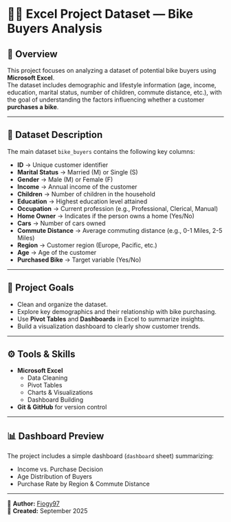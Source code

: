 # 🚴‍♂️ Excel Project Dataset — Bike Buyers Analysis

## 📌 Overview
This project focuses on analyzing a dataset of potential bike buyers using **Microsoft Excel**.  
The dataset includes demographic and lifestyle information (age, income, education, marital status, number of children, commute distance, etc.), with the goal of understanding the factors influencing whether a customer **purchases a bike**.

---

## 📂 Dataset Description
The main dataset `bike_buyers` contains the following key columns:

- **ID** → Unique customer identifier  
- **Marital Status** → Married (M) or Single (S)  
- **Gender** → Male (M) or Female (F)  
- **Income** → Annual income of the customer  
- **Children** → Number of children in the household  
- **Education** → Highest education level attained  
- **Occupation** → Current profession (e.g., Professional, Clerical, Manual)  
- **Home Owner** → Indicates if the person owns a home (Yes/No)  
- **Cars** → Number of cars owned  
- **Commute Distance** → Average commuting distance (e.g., 0-1 Miles, 2-5 Miles)  
- **Region** → Customer region (Europe, Pacific, etc.)  
- **Age** → Age of the customer  
- **Purchased Bike** → Target variable (Yes/No)

---

## 🎯 Project Goals
- Clean and organize the dataset.  
- Explore key demographics and their relationship with bike purchasing.  
- Use **Pivot Tables** and **Dashboards** in Excel to summarize insights.  
- Build a visualization dashboard to clearly show customer trends.

---

## ⚙️ Tools & Skills
- **Microsoft Excel**  
  - Data Cleaning  
  - Pivot Tables  
  - Charts & Visualizations  
  - Dashboard Building  
- **Git & GitHub** for version control  

---

## 📊 Dashboard Preview
The project includes a simple dashboard (`dashboard` sheet) summarizing:  
- Income vs. Purchase Decision  
- Age Distribution of Buyers  
- Purchase Rate by Region & Commute Distance  


---

👤 **Author:** [Fiogy97](https://github.com/Fiogy97)  
📅 **Created:** September 2025
